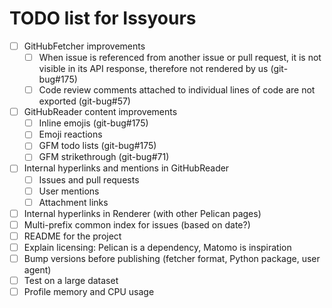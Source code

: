 # TODO list for Issyours

- [ ] GitHubFetcher improvements
    - [ ] When issue is referenced from another issue or pull request, it is
          not visible in its API response, therefore not rendered by us (git-bug#175)
    - [ ] Code review comments attached to individual lines of code are not
          exported (git-bug#57)
- [ ] GitHubReader content improvements
    - [ ] Inline emojis (git-bug#175)
    - [ ] Emoji reactions
    - [ ] GFM todo lists (git-bug#175)
    - [ ] GFM strikethrough (git-bug#71)
- [ ] Internal hyperlinks and mentions in GitHubReader
    - [ ] Issues and pull requests
    - [ ] User mentions
    - [ ] Attachment links
- [ ] Internal hyperlinks in Renderer (with other Pelican pages)
- [ ] Multi-prefix common index for issues (based on date?)
- [ ] README for the project
- [ ] Explain licensing: Pelican is a dependency, Matomo is inspiration
- [ ] Bump versions before publishing (fetcher format, Python package, user
      agent)
- [ ] Test on a large dataset
- [ ] Profile memory and CPU usage
